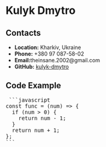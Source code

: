 <h1 id="kulyk_dmytro"><strong>Kulyk Dmytro</strong></h1>
<h2 id="contacts"><strong>Contacts</strong></h2>
<ul>
  <li><strong>Location:</strong> Kharkiv, Ukraine</li>
  <li><strong>Phone:</strong> +380 97 087-58-02</li>
  <li><strong>Email:</strong>theinsane.2002@gmail.com</li>
  <li><strong>GitHub:</strong> <a href="https:/https://github.com/ev1lmoon">kulyk-dmytro</a></li>
</ul>
<h2 id="code-example"><strong>Code Example</strong></h2>
<pre> ```javascript
const func = (num) => {
  if (num > 0) {
    return num - 1;
  }
  return num + 1;
};
```
</pre>
